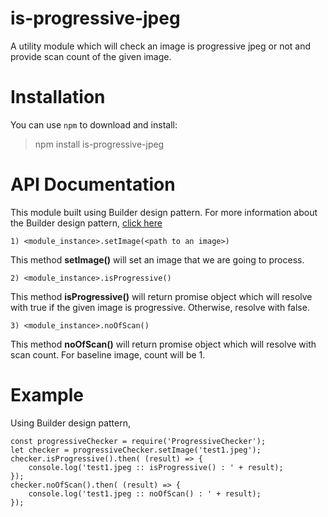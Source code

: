 # is-progressive-jpeg

A utility module which will check an image is progressive jpeg or not and provide scan count of the given image.

# Installation
You can use `npm` to download and install:

> npm install is-progressive-jpeg

# API Documentation

This module built using Builder design pattern. For more information about the Builder design pattern, [click here](https://medium.com/@sararavi14/builder-design-pattern-in-node-js-c942ac7354a9)

    1) <module_instance>.setImage(<path to an image>)
   This method **setImage()** will set an image that we are going to process.

    2) <module_instance>.isProgressive()
   This method **isProgressive()** will return promise object which will resolve with true if the given image is progressive. Otherwise, resolve with false.

 

    3) <module_instance>.noOfScan()

This method **noOfScan()** will return promise object which will resolve with scan count. For baseline image, count will be 1. 
    
   
    
# Example

Using Builder design pattern,

	const progressiveChecker = require('ProgressiveChecker');
	let checker = progressiveChecker.setImage('test1.jpeg');
	checker.isProgressive().then( (result) => {
		console.log('test1.jpeg :: isProgressive() : ' + result);
	});
	checker.noOfScan().then( (result) => {
		console.log('test1.jpeg :: noOfScan() : ' + result);
	});
